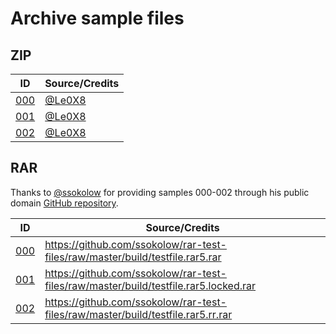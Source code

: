 # Archive sample files

## ZIP

| ID                 | Source/Credits                     |
| ------------------ | ---------------------------------- |
| [000](zip/000.zip) | [@Le0X8](https://github.com/Le0X8) |
| [001](zip/001.zip) | [@Le0X8](https://github.com/Le0X8) |
| [002](zip/002.zip) | [@Le0X8](https://github.com/Le0X8) |

## RAR

Thanks to [@ssokolow](https://github.com/ssokolow) for providing samples 000-002 through his public domain [GitHub repository](https://github.com/ssokolow/rar-test-files).

| ID                 | Source/Credits                                                                         |
| ------------------ | -------------------------------------------------------------------------------------- |
| [000](rar/000.rar) | <https://github.com/ssokolow/rar-test-files/raw/master/build/testfile.rar5.rar>        |
| [001](rar/001.rar) | <https://github.com/ssokolow/rar-test-files/raw/master/build/testfile.rar5.locked.rar> |
| [002](rar/002.rar) | <https://github.com/ssokolow/rar-test-files/raw/master/build/testfile.rar5.rr.rar>     |
